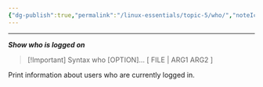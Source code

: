 ```yaml
---
{"dg-publish":true,"permalink":"/linux-essentials/topic-5/who/","noteIcon":"1"}
---
```


---
___Show who is logged on___

> [!Important] Syntax
	who [OPTION]... [ FILE | ARG1 ARG2 ]

Print information about users who are currently logged in.